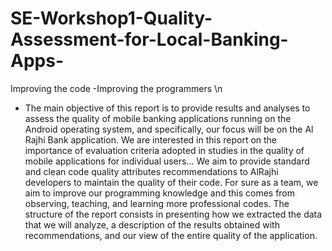 # SE-Workshop1-Quality-Assessment-for-Local-Banking-Apps-
Improving the code -Improving the programmers \n 
* The main objective of this report is to provide results and analyses to assess the quality of 
mobile banking applications running on the Android operating system, and specifically,
our focus will be on the Al Rajhi Bank application. We are interested in this report on the 
importance of evaluation criteria adopted in studies in the quality of mobile applications 
for individual users... 
We aim to provide standard and clean code quality attributes recommendations to 
AlRajhi developers to maintain the quality of their code. For sure as a team, we aim to 
improve our programming knowledge and this comes from observing, teaching, and 
learning more professional codes.
The structure of the report consists in presenting how we extracted the data that we will 
analyze, a description of the results obtained with recommendations, and our view of the 
entire quality of the application.
